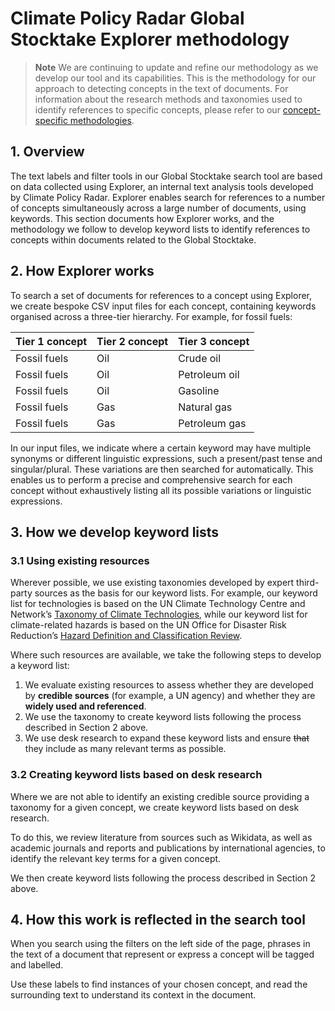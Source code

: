# Climate Policy Radar Global Stocktake Explorer methodology

> **Note**
> We are continuing to update and refine our methodology as we develop our tool and its capabilities. This is the methodology for our approach to detecting concepts in the text of documents. For information about the research methods and taxonomies used to identify references to specific concepts, please refer to our [concept-specific methodologies](./concept-specific-methodologies/).

## 1. Overview

The text labels and filter tools in our Global Stocktake search tool are based on data collected using Explorer, an internal text analysis tools developed by Climate Policy Radar. Explorer enables search for references to a number of concepts simultaneously across a large number of documents, using keywords. This section documents how Explorer works, and the methodology we follow to develop keyword lists to identify references to concepts within documents related to the Global Stocktake.

## 2. How Explorer works

To search a set of documents for references to a concept using Explorer, we create bespoke CSV input files for each concept, containing keywords organised across a three-tier hierarchy. For example, for fossil fuels:

| Tier 1 concept | Tier 2 concept | Tier 3 concept |
| --- | --- | --- |
| Fossil fuels | Oil | Crude oil |
| Fossil fuels | Oil | Petroleum oil |
| Fossil fuels | Oil | Gasoline |
| Fossil fuels | Gas | Natural gas |
| Fossil fuels | Gas | Petroleum gas |

In our input files, we indicate where a certain keyword may have multiple synonyms or different linguistic expressions, such a present/past tense and singular/plural. These variations are then searched for automatically. This enables us to perform a precise and comprehensive search for each concept without exhaustively listing all its possible variations or linguistic expressions.

## 3. How we develop keyword lists

### 3.1 Using existing resources

Wherever possible, we use existing taxonomies developed by expert third-party sources as the basis for our keyword lists. For example, our keyword list for technologies is based on the UN Climate Technology Centre and Network’s [Taxonomy of Climate Technologies](https://www.ctc-n.org/resources/ctcn-taxonomy-0), while our keyword list for climate-related hazards is based on the UN Office for Disaster Risk Reduction’s [Hazard Definition and Classification Review](https://www.undrr.org/publication/hazard-definition-and-classification-review-technical-report).

Where such resources are available, we take the following steps to develop a keyword list:

1. We evaluate existing resources to assess whether they are developed by **credible sources** (for example, a UN agency) and whether they are **widely used and referenced**.
2. We use the taxonomy to create keyword lists following the process described in Section 2 above.
3. We use desk research to expand these keyword lists and ensure ~~that~~ they include as many relevant terms as possible.

### 3.2 Creating keyword lists based on desk research

Where we are not able to identify an existing credible source providing a taxonomy for a given concept, we create keyword lists based on desk research.

To do this, we review literature from sources such as Wikidata, as well as academic journals and reports and publications by international agencies, to identify the relevant key terms for a given concept.

We then create keyword lists following the process described in Section 2 above.

## 4. How this work is reflected in the search tool

When you search using the filters on the left side of the page, phrases in the text of a document that represent or express a concept will be tagged and labelled.

Use these labels to find instances of your chosen concept, and read the surrounding text to understand its context in the document.
